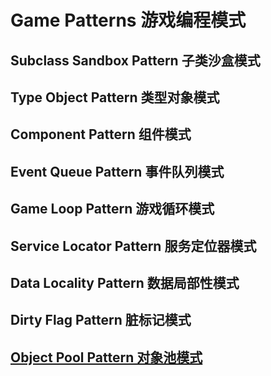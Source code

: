 # Game Patterns 游戏编程模式

## Subclass Sandbox Pattern 子类沙盒模式

## Type Object Pattern 类型对象模式

## Component Pattern 组件模式

## Event Queue Pattern 事件队列模式

## Game Loop Pattern 游戏循环模式

## Service Locator Pattern 服务定位器模式

## Data Locality Pattern 数据局部性模式

## Dirty Flag Pattern 脏标记模式

## [Object Pool Pattern 对象池模式](pool.ts)
